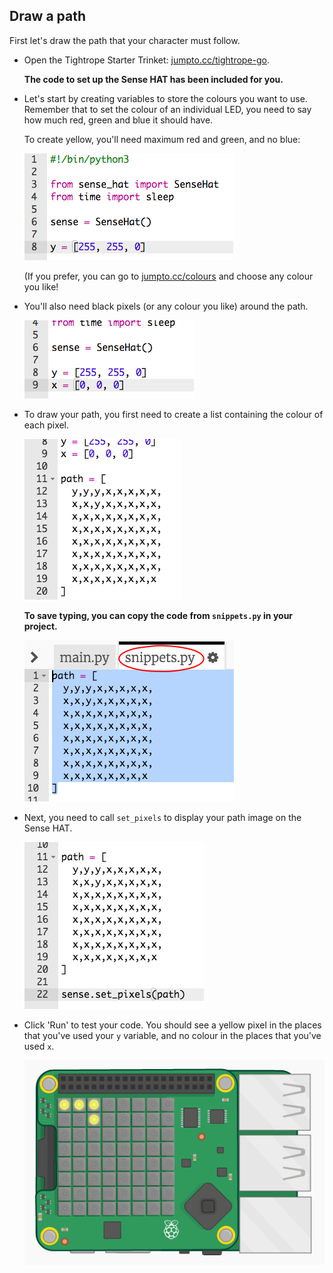 ## Draw a path

First let's draw the path that your character must follow.

+ Open the Tightrope Starter Trinket: <a href="http://jumpto.cc/tightrope-go" target="_blank">jumpto.cc/tightrope-go</a>.
    
    **The code to set up the Sense HAT has been included for you.**

+ Let's start by creating variables to store the colours you want to use. Remember that to set the colour of an individual LED, you need to say how much red, green and blue it should have.
    
    To create yellow, you'll need maximum red and green, and no blue:
    
    ![skjermbilde](images/tightrope-yellow.png)
    
    (If you prefer, you can go to [jumpto.cc/colours](http://jumpto.cc/colours) and choose any colour you like!

+ You'll also need black pixels (or any colour you like) around the path.
    
    ![skjermbilde](images/tightrope-black.png)

+ To draw your path, you first need to create a list containing the colour of each pixel.
    
    ![skjermbilde](images/tightrope-path.png)
    
    **To save typing, you can copy the code from `snippets.py` in your project.**
    
    ![skjermbilde](images/tightrope-snippets.png)

+ Next, you need to call `set_pixels` to display your path image on the Sense HAT.
    
    ![skjermbilde](images/tightrope-set-pixels.png)

+ Click 'Run' to test your code. You should see a yellow pixel in the places that you've used your `y` variable, and no colour in the places that you've used `x`.
    
    ![skjermbilde](images/tightrope-path-test.png)